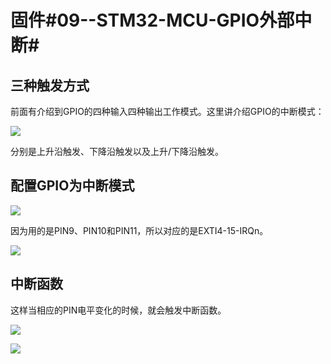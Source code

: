 # 固件#09--STM32-MCU-GPIO外部中断#
## 三种触发方式 ##
前面有介绍到GPIO的四种输入四种输出工作模式。这里讲介绍GPIO的中断模式：

![](https://i.imgur.com/flwUVzk.jpg)

分别是上升沿触发、下降沿触发以及上升/下降沿触发。

## 配置GPIO为中断模式 ##

![](https://i.imgur.com/zBSDXPL.jpg)

因为用的是PIN9、PIN10和PIN11，所以对应的是EXTI4-15-IRQn。

![](https://i.imgur.com/zMhR5M7.jpg)

## 中断函数 ##

这样当相应的PIN电平变化的时候，就会触发中断函数。

![](https://i.imgur.com/Mmkfjg9.jpg)

![](https://i.imgur.com/lld5kwh.jpg)